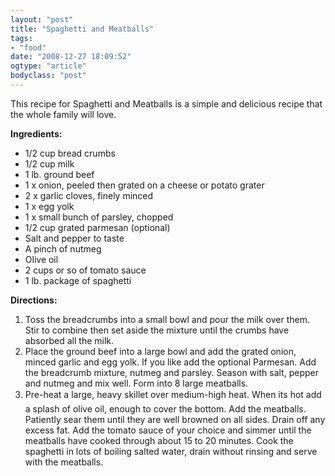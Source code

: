 ```yaml
---
layout: "post"
title: "Spaghetti and Meatballs"
tags: 
- "food"
date: "2008-12-27 18:09:52"
ogtype: "article"
bodyclass: "post"
---
```


This recipe for Spaghetti and Meatballs is a simple and delicious recipe that the whole family will love.

**Ingredients:**

- 1/2 cup bread crumbs
- 1/2 cup milk
- 1 lb. ground beef
- 1 x onion, peeled then grated on a cheese or potato grater
- 2 x garlic cloves, finely minced
- 1 x egg yolk
- 1 x small bunch of parsley, chopped
- 1/2 cup grated parmesan (optional)
- Salt and pepper to taste
- A pinch of nutmeg
- Olive oil
- 2 cups or so of tomato sauce
- 1 lb. package of spaghetti

**Directions:**

1. Toss the breadcrumbs into a small bowl and pour the milk over them. Stir to combine then set aside the mixture until the crumbs have absorbed all the milk.
2. Place the ground beef into a large bowl and add the grated onion, minced garlic and egg yolk. If you like add the optional Parmesan. Add the breadcrumb mixture, nutmeg and parsley. Season with salt, pepper and nutmeg and mix well. Form into 8 large meatballs.
3. Pre-heat a large, heavy skillet over medium-high heat. When its hot add a splash of olive oil, enough to cover the bottom. Add the meatballs. Patiently sear them until they are well browned on all sides. Drain off any excess fat. Add the tomato sauce of your choice and simmer until the meatballs have cooked through about 15 to 20 minutes. Cook the spaghetti in lots of boiling salted water, drain without rinsing and serve with the meatballs.